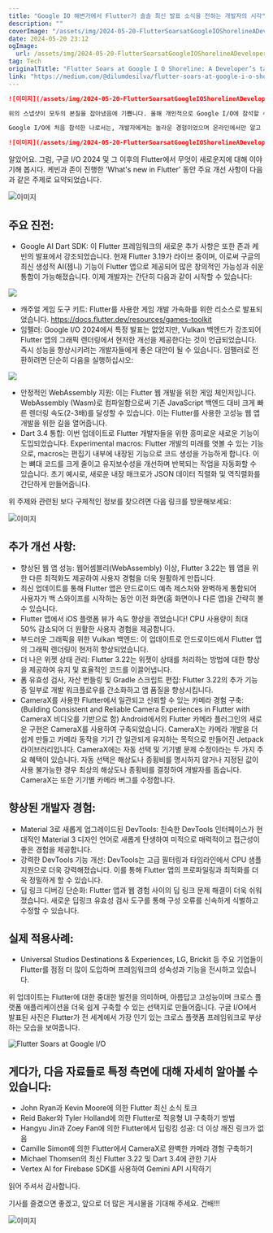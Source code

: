 ```yaml
---
title: "Google IO 해변가에서 Flutter가 솔솔 최신 발표 소식을 전하는 개발자의 시각"
description: ""
coverImage: "/assets/img/2024-05-20-FlutterSoarsatGoogleIOShorelineADeveloperstakefromtheLatestAnnouncements_0.png"
date: 2024-05-20 23:12
ogImage: 
  url: /assets/img/2024-05-20-FlutterSoarsatGoogleIOShorelineADeveloperstakefromtheLatestAnnouncements_0.png
tag: Tech
originalTitle: "Flutter Soars at Google I O Shoreline: A Developer’s take from the Latest Announcements"
link: "https://medium.com/@dilumdesilva/flutter-soars-at-google-i-o-shoreline-a-developers-perspective-to-the-latest-announcements-14b72a8d580b"
---
```



```markdown
![이미지](/assets/img/2024-05-20-FlutterSoarsatGoogleIOShorelineADeveloperstakefromtheLatestAnnouncements_0.png)

위의 스냅샷이 모두의 본질을 잡아냈음에 기쁩니다. 올해 개인적으로 Google I/O에 참석할 수 있었던 것은 정말 특권이었고, 이 기사는 행사 중에 메모한 내용을 반영하고 있습니다.

Google I/O에 처음 참석한 나로서는, 개발자에게는 놀라운 경험이었으며 온라인에서만 알고 있던 사람들을 직접 만날 기회가 생기는 것은 더욱 소중한 경험입니다. "Flutter로 적응형 UI를 구축하는 방법"에 대한 Reid와 Tyler의 강연 후의 스냅샷은 행사 전반에 걸쳐 나의 흥분을 완벽하게 담아 냈습니다.

![이미지](/assets/img/2024-05-20-FlutterSoarsatGoogleIOShorelineADeveloperstakefromtheLatestAnnouncements_1.png)
```

<div class="content-ad"></div>

알았어요. 그럼, 구글 I/O 2024 및 그 이후의 Flutter에서 무엇이 새로운지에 대해 이야기해 봅시다. 케빈과 존이 진행한 'What's new in Flutter' 동안 주요 개선 사항이 다음과 같은 주제로 요약되었습니다.

![이미지](/assets/img/2024-05-20-FlutterSoarsatGoogleIOShorelineADeveloperstakefromtheLatestAnnouncements_2.png)

## 주요 진전:

- Google AI Dart SDK: 이 Flutter 프레임워크의 새로운 추가 사항은 또한 존과 케빈의 발표에서 강조되었습니다. 현재 Flutter 3.19가 라이브 중이며, 이로써 구글의 최신 생성적 AI(젬니) 기능이 Flutter 앱으로 제공되어 많은 창의적인 가능성과 쉬운 통합이 가능해졌습니다. 이제 개발자는 간단히 다음과 같이 시작할 수 있습니다:

<div class="content-ad"></div>

<img src="/assets/img/2024-05-20-FlutterSoarsatGoogleIOShorelineADeveloperstakefromtheLatestAnnouncements_3.png" />

- 캐주얼 게임 도구 키트: Flutter를 사용한 게임 개발 가속화를 위한 리소스로 발표되었습니다.
https://docs.flutter.dev/resources/games-toolkit
- 임펠러: Google I/O 2024에서 특정 발표는 없었지만, Vulkan 백엔드가 강조되어 Flutter 앱의 그래픽 렌더링에서 현저한 개선을 제공한다는 것이 언급되었습니다. 즉시 성능을 향상시키려는 개발자들에게 좋은 대안이 될 수 있습니다. 임펠러로 전환하려면 단순히 다음을 실행하십시오:

<img src="/assets/img/2024-05-20-FlutterSoarsatGoogleIOShorelineADeveloperstakefromtheLatestAnnouncements_4.png" />

- 안정적인 WebAssembly 지원: 이는 Flutter 웹 개발을 위한 게임 체인저입니다. WebAssembly (Wasm)로 컴파일함으로써 기존 JavaScript 백엔드 대비 크게 빠른 렌더링 속도(2-3배)를 달성할 수 있습니다. 이는 Flutter를 사용한 고성능 웹 앱 개발을 위한 길을 열어줍니다.
- Dart 3.4 통합: 이번 업데이트로 Flutter 개발자들을 위한 흥미로운 새로운 기능이 도입되었습니다. Experimental macros: Flutter 개발의 미래를 엿볼 수 있는 기능으로, macros는 편집기 내부에 내장된 기능으로 코드 생성을 가능하게 합니다. 이는 뼈대 코드를 크게 줄이고 유지보수성을 개선하며 반복되는 작업을 자동화할 수 있습니다. 초기 예시로, 새로운 내장 매크로가 JSON 데이터 직렬화 및 역직렬화를 간단하게 만들어줍니다.

<div class="content-ad"></div>

위 주제와 관련된 보다 구체적인 정보를 찾으려면 다음 링크를 방문해보세요:

![이미지](/assets/img/2024-05-20-FlutterSoarsatGoogleIOShorelineADeveloperstakefromtheLatestAnnouncements_5.png)

## 추가 개선 사항:

- 향상된 웹 앱 성능: 웹어셈블리(WebAssembly) 이상, Flutter 3.22는 웹 앱을 위한 다른 최적화도 제공하여 사용자 경험을 더욱 원활하게 만듭니다.
- 최신 업데이트를 통해 Flutter 앱은 안드로이드 예측 제스처와 완벽하게 통합되어 사용자가 백 스와이프를 시작하는 동안 이전 화면(홈 화면이나 다른 앱)을 간략히 볼 수 있습니다.
- Flutter 앱에서 iOS 플랫폼 뷰가 속도 향상을 겪었습니다! CPU 사용량이 최대 50% 감소되어 더 원활한 사용자 경험을 제공합니다.
- 부드러운 그래픽을 위한 Vulkan 백엔드: 이 업데이트로 안드로이드에서 Flutter 앱의 그래픽 렌더링이 현저히 향상되었습니다.
- 더 나은 위젯 상태 관리: Flutter 3.22는 위젯이 상태를 처리하는 방법에 대한 향상을 제공하여 유지 및 효율적인 코드를 이끌어냅니다.
- 폼 유효성 검사, 자산 번들링 및 Gradle 스크립트 편집: Flutter 3.22의 추가 기능 중 일부로 개발 워크플로우를 간소화하고 앱 품질을 향상시킵니다.
- CameraX를 사용한 Flutter에서 일관되고 신뢰할 수 있는 카메라 경험 구축: (Building Consistent and Reliable Camera Experiences in Flutter with CameraX 비디오를 기반으로 함) Android에서의 Flutter 카메라 플러그인의 새로운 구현은 CameraX를 사용하여 구축되었습니다. CameraX는 카메라 개발을 더 쉽게 만들고 카메라 동작을 기기 간 일관되게 유지하는 목적으로 만들어진 Jetpack 라이브러리입니다. CameraX에는 자동 선택 및 기기별 문제 수정이라는 두 가지 주요 혜택이 있습니다. 자동 선택은 해상도나 종횡비를 명시하지 않거나 지정된 값이 사용 불가능한 경우 최상의 해상도나 종횡비를 결정하여 개발자를 돕습니다. CameraX는 또한 기기별 카메라 버그를 수정합니다.

<div class="content-ad"></div>

## 향상된 개발자 경험:

- Material 3로 새롭게 업그레이드된 DevTools: 친숙한 DevTools 인터페이스가 현대적인 Material 3 디자인 언어로 새롭게 탄생하여 미적으로 매력적이고 접근성이 좋은 경험을 제공합니다.
- 강력한 DevTools 기능 개선: DevTools는 고급 필터링과 타임라인에서 CPU 샘플 지원으로 더욱 강력해졌습니다. 이를 통해 Flutter 앱의 프로파일링과 최적화를 더욱 정밀하게 할 수 있습니다.
- 딥 링크 디버깅 단순화: Flutter 앱과 웹 경험 사이의 딥 링크 문제 해결이 더욱 쉬워졌습니다. 새로운 딥링크 유효성 검사 도구를 통해 구성 오류를 신속하게 식별하고 수정할 수 있습니다.

## 실제 적용사례:

- Universal Studios Destinations & Experiences, LG, Brickit 등 주요 기업들이 Flutter를 점점 더 많이 도입하며 프레임워크의 성숙성과 기능을 전시하고 있습니다.

<div class="content-ad"></div>

위 업데이트는 Flutter에 대한 중대한 발전을 의미하며, 아름답고 고성능이며 크로스 플랫폼 애플리케이션을 더욱 쉽게 구축할 수 있는 선택지로 만들어줍니다. 구글 I/O에서 발표된 사진은 Flutter가 전 세계에서 가장 인기 있는 크로스 플랫폼 프레임워크로 부상하는 모습을 보여줍니다.

![Flutter Soars at Google I/O](/assets/img/2024-05-20-FlutterSoarsatGoogleIOShorelineADeveloperstakefromtheLatestAnnouncements_6.png)

## 게다가, 다음 자료들로 특정 측면에 대해 자세히 알아볼 수 있습니다:

- John Ryan과 Kevin Moore에 의한 Flutter 최신 소식 토크
- Reid Baker와 Tyler Holland에 의한 Flutter로 적응형 UI 구축하기 방법
- Hangyu Jin과 Zoey Fan에 의한 Flutter에서 딥링킹 성공: 더 이상 깨진 링크가 없음
- Camille Simon에 의한 Flutter에서 CameraX로 완벽한 카메라 경험 구축하기
- Michael Thomsen의 최신 Flutter 3.22 및 Dart 3.4에 관한 기사
- Vertex AI for Firebase SDK를 사용하여 Gemini API 시작하기

<div class="content-ad"></div>

읽어 주셔서 감사합니다.

기사를 즐겼으면 좋겠고, 앞으로 더 많은 게시물을 기대해 주세요. 건배!!! 

![이미지](/assets/img/2024-05-20-FlutterSoarsatGoogleIOShorelineADeveloperstakefromtheLatestAnnouncements_7.png)